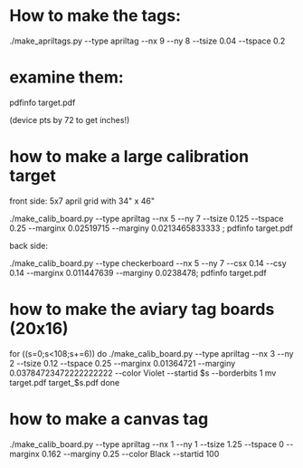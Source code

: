 # How to make the tags:

./make_apriltags.py --type apriltag --nx 9 --ny 8 --tsize 0.04 --tspace 0.2


# examine them:

pdfinfo target.pdf


(device pts by 72 to get inches!)


# how to make a large calibration target

front side: 5x7 april grid with 34" x 46"

./make_calib_board.py --type apriltag --nx 5 --ny 7 --tsize 0.125 --tspace 0.25 --marginx 0.02519715 --marginy 0.0213465833333 ; pdfinfo target.pdf

back side:

./make_calib_board.py --type checkerboard --nx 5 --ny 7 --csx 0.14 --csy 0.14 --marginx 0.011447639 --marginy 0.0238478; pdfinfo target.pdf

# how to make the aviary tag boards (20x16)

for ((s=0;s<108;s+=6))
do
./make_calib_board.py --type apriltag --nx 3 --ny 2 --tsize 0.12 --tspace 0.25 --marginx 0.01364721 --marginy 0.03784723472222222222 --color Violet --startid $s --borderbits 1
mv target.pdf target_$s.pdf
done

# how to make a canvas tag

./make_calib_board.py --type apriltag --nx 1 --ny 1 --tsize 1.25 --tspace 0 --marginx 0.162 --marginy 0.25 --color Black --startid 100


